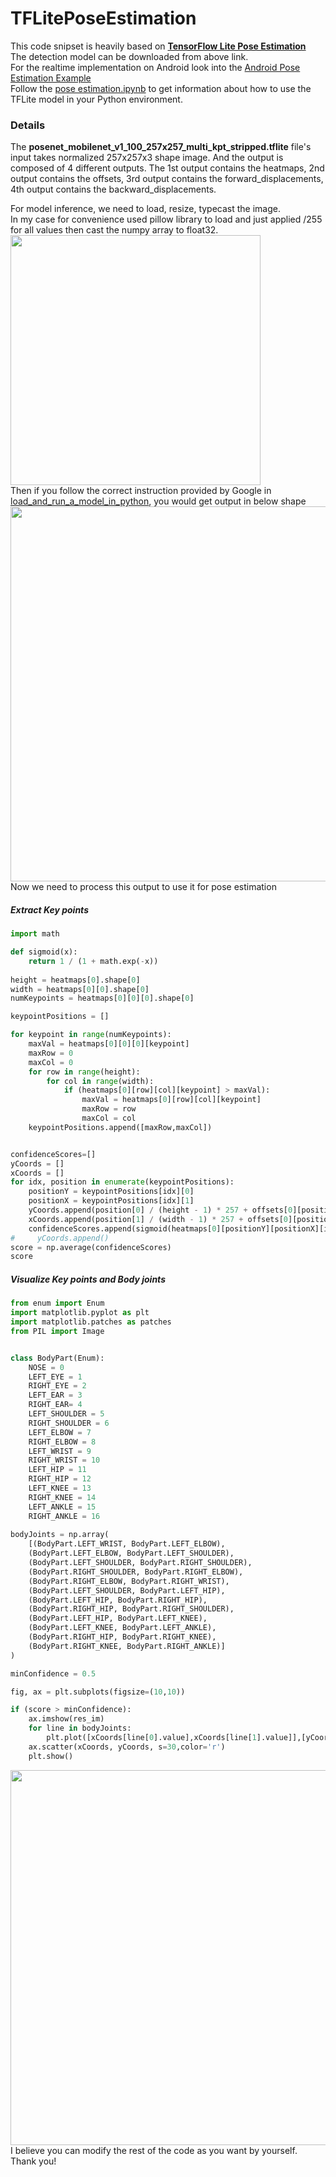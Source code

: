 # TFLitePoseEstimation

This code snipset is heavily based on <b><a href="https://www.tensorflow.org/lite/examples/pose_estimation/overview">TensorFlow Lite Pose Estimation</a></b><br>
The detection model can be downloaded from above link.<br>
For the realtime implementation on Android look into the <a href="https://github.com/tensorflow/examples/tree/master/lite/examples/posenet/android">Android Pose Estimation Example</a><br>
Follow the <a href="https://github.com/joonb14/TFLitePoseEstimation/blob/main/pose%20estimation.ipynb">pose estimation.ipynb</a> to get information about how to use the TFLite model in your Python environment.<br>

### Details
The <b>posenet_mobilenet_v1_100_257x257_multi_kpt_stripped.tflite</b> file's input takes normalized 257x257x3 shape image. And the output is composed of 4 different outputs. The 1st output contains the heatmaps, 2nd output contains the offsets, 3rd output contains the forward_displacements, 4th output contains the backward_displacements.<br>

For model inference, we need to load, resize, typecast the image.<br>
In my case for convenience used pillow library to load and just applied /255 for all values then cast the numpy array to float32.<br>
<img src="https://user-images.githubusercontent.com/30307587/110313718-2f093580-804a-11eb-8961-0d67383be16e.png" width=400px/><br>
Then if you follow the correct instruction provided by Google in <a href="https://www.tensorflow.org/lite/guide/inference#load_and_run_a_model_in_python">load_and_run_a_model_in_python</a>, you would get output in below shape<br>
<img src="https://user-images.githubusercontent.com/30307587/110313834-5cee7a00-804a-11eb-8182-943423d0c6c2.png" width=600px/><br>
Now we need to process this output to use it for pose estimation<br>

##### Extract Key points
```python
import math

def sigmoid(x):
    return 1 / (1 + math.exp(-x))
    
height = heatmaps[0].shape[0]
width = heatmaps[0][0].shape[0]
numKeypoints = heatmaps[0][0][0].shape[0]

keypointPositions = []

for keypoint in range(numKeypoints):
    maxVal = heatmaps[0][0][0][keypoint]
    maxRow = 0
    maxCol = 0
    for row in range(height):
        for col in range(width):
            if (heatmaps[0][row][col][keypoint] > maxVal):
                maxVal = heatmaps[0][row][col][keypoint]
                maxRow = row
                maxCol = col
    keypointPositions.append([maxRow,maxCol])


confidenceScores=[]
yCoords = []
xCoords = []
for idx, position in enumerate(keypointPositions):
    positionY = keypointPositions[idx][0]
    positionX = keypointPositions[idx][1]
    yCoords.append(position[0] / (height - 1) * 257 + offsets[0][positionY][positionX][idx])
    xCoords.append(position[1] / (width - 1) * 257 + offsets[0][positionY][positionX][idx + numKeypoints])
    confidenceScores.append(sigmoid(heatmaps[0][positionY][positionX][idx]))
#     yCoords.append()
score = np.average(confidenceScores)
score
```

##### Visualize Key points and Body joints
```python
from enum import Enum
import matplotlib.pyplot as plt
import matplotlib.patches as patches
from PIL import Image


class BodyPart(Enum):
    NOSE = 0
    LEFT_EYE = 1
    RIGHT_EYE = 2
    LEFT_EAR = 3
    RIGHT_EAR= 4
    LEFT_SHOULDER = 5
    RIGHT_SHOULDER = 6
    LEFT_ELBOW = 7
    RIGHT_ELBOW = 8
    LEFT_WRIST = 9
    RIGHT_WRIST = 10
    LEFT_HIP = 11
    RIGHT_HIP = 12
    LEFT_KNEE = 13
    RIGHT_KNEE = 14
    LEFT_ANKLE = 15
    RIGHT_ANKLE = 16
  
bodyJoints = np.array(
    [(BodyPart.LEFT_WRIST, BodyPart.LEFT_ELBOW),
    (BodyPart.LEFT_ELBOW, BodyPart.LEFT_SHOULDER),
    (BodyPart.LEFT_SHOULDER, BodyPart.RIGHT_SHOULDER),
    (BodyPart.RIGHT_SHOULDER, BodyPart.RIGHT_ELBOW),
    (BodyPart.RIGHT_ELBOW, BodyPart.RIGHT_WRIST),
    (BodyPart.LEFT_SHOULDER, BodyPart.LEFT_HIP),
    (BodyPart.LEFT_HIP, BodyPart.RIGHT_HIP),
    (BodyPart.RIGHT_HIP, BodyPart.RIGHT_SHOULDER),
    (BodyPart.LEFT_HIP, BodyPart.LEFT_KNEE),
    (BodyPart.LEFT_KNEE, BodyPart.LEFT_ANKLE),
    (BodyPart.RIGHT_HIP, BodyPart.RIGHT_KNEE),
    (BodyPart.RIGHT_KNEE, BodyPart.RIGHT_ANKLE)]
)

minConfidence = 0.5

fig, ax = plt.subplots(figsize=(10,10))

if (score > minConfidence):
    ax.imshow(res_im)
    for line in bodyJoints:
        plt.plot([xCoords[line[0].value],xCoords[line[1].value]],[yCoords[line[0].value],yCoords[line[1].value]],'k-')
    ax.scatter(xCoords, yCoords, s=30,color='r')
    plt.show()
```

<img src="https://user-images.githubusercontent.com/30307587/110314123-cd959680-804a-11eb-84f2-198a45a50618.png" width=600px/><br>
I believe you can modify the rest of the code as you want by yourself.<br>
Thank you!<br>
